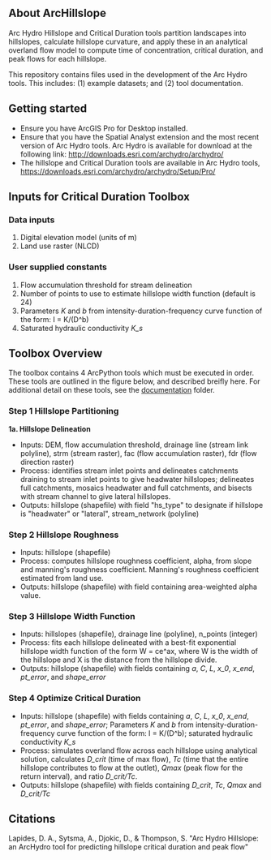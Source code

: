 ## About ArcHillslope

Arc Hydro Hillslope and Critical Duration tools partition landscapes into hillslopes, calculate hillslope curvature, and apply these in an analytical overland flow model to compute time of concentration, critical duration, and peak flows for each hillslope. 

This repository contains files used in the development of the Arc Hydro tools. This includes: (1) example datasets; and (2) tool documentation.


## Getting started

* Ensure you have ArcGIS Pro for Desktop installed.
* Ensure that you have the Spatial Analyst extension and the most recent version of Arc Hydro tools. Arc Hydro is available for download at the following link: http://downloads.esri.com/archydro/archydro/
* The hillslope and Critical Duration tools are available in Arc Hydro tools, https://downloads.esri.com/archydro/archydro/Setup/Pro/

## Inputs for Critical Duration Toolbox

### Data inputs
1. Digital elevation model (units of m)
2. Land use raster (NLCD)

### User supplied constants
1. Flow accumulation threshold for stream delineation
2. Number of points to use to estimate hillslope width function (default is 24)
3. Parameters *K* and *b* from intensity-duration-frequency curve function of the form: I = K/(D^b)
4. Saturated hydraulic conductivity *K_s*


## Toolbox Overview

The toolbox contains 4 ArcPython tools which must be executed in order. These tools are outlined in the figure below, and described breifly here. For additional detail on these tools, see the [documentation](https://github.com/anneliesesytsma/archydro_criticalduration/tree/master/documentation) folder.


### Step 1 Hillslope Partitioning

**1a. Hillslope Delineation**
* Inputs: DEM, flow accumulation threshold, drainage line (stream link polyline), strm (stream raster), fac (flow accumulation raster), fdr (flow direction raster)
* Process: identifies stream inlet points and delineates catchments draining to stream inlet points to give headwater hillslopes; delineates full catchments, mosaics headwater and full catchments, and bisects with stream channel to give lateral hillslopes.
* Outputs: hillslope (shapefile) with field "hs_type" to designate if hillslope is "headwater" or "lateral", stream_network (polyline)

### Step 2 Hillslope Roughness

* Inputs: hillslope (shapefile)
* Process: computes hillslope roughness coefficient, alpha, from slope and manning's roughness coefficient. Manning's roughness coefficient estimated from land use.
* Outputs: hillslope (shapefile) with field containing area-weighted alpha value.

### Step 3 Hillslope Width Function

* Inputs: hillslopes (shapefile), drainage line (polyline), n_points (integer)
* Process: fits each hillslope delineated with a best-fit exponential hillslope width function of the form W = ce^ax, where W is the width of the hillslope and X is the distance from the hillslope divide. 
* Outputs: hillslope (shapefile) with fields containing *a*, *C*, *L*, *x_0*, *x_end*, *pt_error*, and *shape_error* 

### Step 4 Optimize Critical Duration

* Inputs: hillslope (shapefile) with fields containing *a*, *C*, *L*, *x_0*, *x_end*, *pt_error*, and *shape_error*; Parameters *K* and *b* from intensity-duration-frequency curve function of the form: I = K/(D^b); saturated hydraulic conductivity *K_s*
* Process: simulates overland flow across each hillslope using analytical solution, calculates *D_crit* (time of max flow), *Tc* (time that the entire hillslope contributes to flow at the outlet),  *Qmax* (peak flow for the return interval), and ratio *D_crit/Tc*.
* Outputs: hillslope (shapefile) with fields containing *D_crit*, *Tc*, *Qmax* and *D_crit/Tc*

## Citations

Lapides, D. A., Sytsma, A., Djokic, D., & Thompson, S. "Arc Hydro Hillslope: an ArcHydro tool for predicting hillslope critical duration and peak flow"



